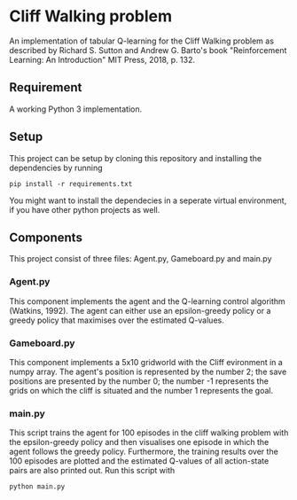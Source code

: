 # Cliff Walking problem

An implementation of tabular Q-learning for the Cliff Walking problem as described by Richard S. Sutton and Andrew G. Barto's book "Reinforcement Learning: An Introduction" MIT Press, 2018, p. 132.

## Requirement

A working Python 3 implementation.

## Setup

This project can be setup by cloning this repository and installing the dependencies by running

```
pip install -r requirements.txt
```
You might want to install the dependecies in a seperate virtual environment, if you have other python projects as well.

## Components

This project consist of three files: Agent.py, Gameboard.py and main.py

### Agent.py

This component implements the agent and the Q-learning control algorithm (Watkins, 1992). The agent can either use an epsilon-greedy policy or a greedy policy that maximises over the estimated Q-values.

### Gameboard.py

This component implements a 5x10 gridworld with the Cliff evironment in a numpy array. The agent's position is represented by the number 2; the save positions are presented by the number 0; the number -1 represents the grids on which the cliff is situated and the number 1 represents the goal.

### main.py

This script trains the agent for 100 episodes in the cliff walking problem with the epsilon-greedy policy and then visualises one episode in which the agent follows the greedy policy. Furthermore, the training results over the 100 episodes are plotted and the estimated Q-values of all action-state pairs are also printed out.
Run this script with

````
python main.py
````

